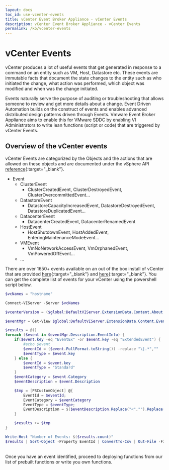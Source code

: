 ```yaml
---
layout: docs
toc_id: use-vcenter-events
title: vCenter Event Broker Appliance - vCenter Events
description: vCenter Event Broker Appliance - vCenter Events
permalink: /kb/vcenter-events
---
```


# vCenter Events

vCenter produces a lot of useful events that get generated in response to a command on an entity such as VM, Host, Datastore etc. These events are immutable facts that document the state changes to the entity such as who initiated the change, what action was performed, which object was modified and when was the change initiated. 

Events naturally serve the purpose of auditing or troubleshooting that allows someone to review and get more details about a change. Event Driven Automation builds on the construct of events and enables advanced distributed design patterns driven through  Events. Vmware Event Broker Appliance aims to enable this for VMware SDDC by enabling VI Administrators to write lean functions (script or code) that are triggered by vCenter Events. 

## Overview of the vCenter events

vCenter Events are categorized by the Objects and the actions that are allowed on these objects and are documented under the vSphere API [reference](https://code.vmware.com/apis/704/vsphere/vim.event.Event.html){:target="_blank"}. 

* Event
  * ClusterEvent
    * ClusterCreatedEvent, ClusterDestroyedEvent, ClusterOvercommittedEvent...
  * DatastoreEvent
    * DatastoreCapacityIncreasedEvent, DatastoreDestroyedEvent, DatastoreDuplicatedEvent... 
  * DatacenterEvent
    * DatacenterCreatedEvent, DatacenterRenamedEvent
  * HostEvent
    * HostShutdownEvent, HostAddedEvent, EnteringMaintenanceModeEvent...
  * VMEvent
    * VmNoNetworkAccessEvent, VmOrphanedEvent, VmPoweredOffEvent...
  * ...

There are over 1650+ events available on an out of the box install of vCenter that are provided [here](https://github.com/pksrc/vcenter-event-mapping/blob/master/vsphere-6.7-update-3.md){:target="_blank"} and [here](https://www.virten.net/vmware/vcenter-events/){:target="_blank"}. You can get the complete list of events for your vCenter using the powershell script below. 

```powershell
$vcNames = "hostname"

Connect-VIServer -Server $vcNames

$vcenterVersion = ($global:DefaultVIServer.ExtensionData.Content.About.ApiVersion)

$eventMgr = Get-View $global:DefaultVIServer.ExtensionData.Content.EventManager

$results = @()
foreach ($event in $eventMgr.Description.EventInfo) {
    if($event.key -eq "EventEx" -or $event.key -eq "ExtendedEvent") {
        #echo $event
        $eventId = ($event.FullFormat.toString()) -replace "\|.*",""
        $eventType = $event.key
    } else {
        $eventId = $event.key
        $eventType = "Standard"
    }
    $eventCategory = $event.Category
    $eventDescription = $event.Description

    $tmp = [PSCustomObject] @{
        EventId = $eventId;
        EventCategory = $eventCategory
        EventType = $eventType;
        EventDescription = $($eventDescription.Replace("<","").Replace(">",""));
    }

    $results += $tmp
}

Write-Host "Number of Events: $($results.count)"
$results | Sort-Object -Property EventId | ConvertTo-Csv | Out-File -FilePath vcenter-$vcenterVersion-events.csv
```

<br/>
Once you have an event identified, proceed to deploying functions from our list of prebuilt functions or write you own functions. 